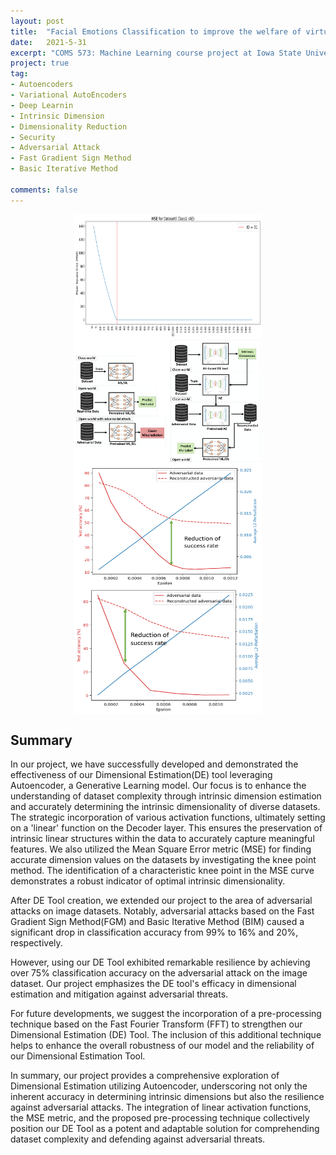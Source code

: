 ```yaml
---
layout: post
title:  "Facial Emotions Classification to improve the welfare of virtual learning"
date:   2021-5-31
excerpt: "COMS 573: Machine Learning course project at Iowa State University"
project: true
tag:
- Autoencoders
- Variational AutoEncoders
- Deep Learnin
- Intrinsic Dimension
- Dimensionality Reduction
- Security
- Adversarial Attack
- Fast Gradient Sign Method
- Basic Iterative Method

comments: false
---
```

<div align="center">
<img src="../assets/img/INSuRE/D0_AE_MSE_c1.png" width="300" height="200" alt="Dimensional Estimation Tool Result." style="display: block; margin: 0 auto;">
</div>

<div align="center">
<img src="../assets/img/INSuRE/adversarial_attack_overall.png" width="300" height="200" alt="Adversarial Attack Overall Scenario." style="display: block; margin: 0 auto;">
</div>

<div align="center">
<img src="../assets/img/INSuRE/FGSM_analysis.png" width="300" height="200" alt="FGSM Attack and Mitigation result." style="display: block; margin: 0 auto;">
</div>

<div align="center">
<img src="../assets/img/INSuRE/BIM_analysis.png" width="300" height="200" alt="BIM Attack and Mitigation result." style="display: block; margin: 0 auto;">
</div>

## Summary
In our project, we have successfully developed and demonstrated the effectiveness of our Dimensional Estimation(DE) tool leveraging Autoencoder, a Generative Learning model. Our focus is to enhance the understanding of dataset complexity through intrinsic dimension estimation and accurately determining the intrinsic dimensionality of diverse datasets. 
The strategic incorporation of various activation functions, ultimately setting on a 'linear' function on the Decoder layer. 
This ensures the preservation of intrinsic linear structures within the data to accurately capture meaningful features. 
We also utilized the Mean Square Error metric (MSE) for finding accurate dimension values on the datasets by investigating the knee point method. 
The identification of a characteristic knee point in the MSE curve demonstrates a robust indicator of optimal intrinsic dimensionality.

After DE Tool creation, we extended our project to the area of adversarial attacks on image datasets. 
Notably, adversarial attacks based on the Fast Gradient Sign Method(FGM) and Basic Iterative Method (BIM) caused a significant drop in classification accuracy from 99\% to 16\% and 20\%, respectively. 


However, using our DE Tool exhibited remarkable resilience by achieving over 75\% classification accuracy on the adversarial attack on the image dataset. 
Our project emphasizes the DE tool's efficacy in dimensional estimation and mitigation against adversarial threats.

For future developments, we suggest the incorporation of a pre-processing technique based on the Fast Fourier Transform (FFT) to strengthen our Dimensional Estimation (DE) Tool. 
The inclusion of this additional technique helps to enhance the overall robustness of our model and the reliability of our Dimensional Estimation Tool.

In summary, our project provides a comprehensive exploration of Dimensional Estimation utilizing Autoencoder, underscoring not only the inherent accuracy in determining intrinsic dimensions but also the resilience against adversarial attacks. 
The integration of linear activation functions, the MSE metric, and the proposed pre-processing technique collectively position our DE Tool as a potent and adaptable solution for comprehending dataset complexity and defending against adversarial threats.
